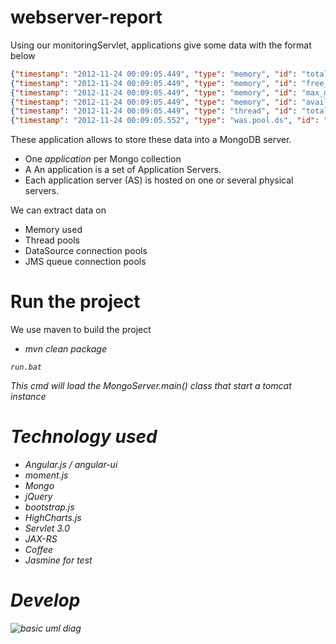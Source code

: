 webserver-report
================

Using our monitoringServlet, applications give some data with the format below

```json
{"timestamp": "2012-11-24 00:09:05.449", "type": "memory", "id": "total_memory", "status": "OK", "sizemb": "1024", "message": null}
{"timestamp": "2012-11-24 00:09:05.449", "type": "memory", "id": "free_memory", "status": "OK", "sizemb": "739", "message": null}
{"timestamp": "2012-11-24 00:09:05.449", "type": "memory", "id": "max_memory", "status": "OK", "sizemb": "2048", "message": null}
{"timestamp": "2012-11-24 00:09:05.449", "type": "memory", "id": "available_memory", "status": "OK", "sizemb": "1763", "message": null}
{"timestamp": "2012-11-24 00:09:05.449", "type": "thread", "id": "total_threads", "status": "OK", "count": "121", "message": null}
{"timestamp": "2012-11-24 00:09:05.552", "type": "was.pool.ds", "id": "DS_STU_CFM", "status": "OK", "jndi": "cfm", "used": "0", "available": "50", "min": "1", "max": "50", "message": null}
```

These application allows to store these data into a MongoDB server.
* One <em>application</em> per Mongo collection
* A An application is a set of Application Servers.
* Each application server (AS) is hosted on one or several physical servers.

We can extract data on
* Memory used
* Thread pools
* DataSource connection pools
* JMS queue connection pools


Run the project
===============
We use maven to build the project
* <em>mvn clean package<em>
```
run.bat
```
This cmd will load the MongoServer.main() class that start a tomcat instance


Technology used
===============
* Angular.js  / angular-ui
* moment.js
* Mongo
* jQuery
* bootstrap.js
* HighCharts.js
* Servlet 3.0
* JAX-RS
* Coffee
* Jasmine for test

Develop
=======
![basic uml diag](https://raw.github.com/mlecoutre/webserver-report/master/doc/img/webserver-report.png "Basic UML representation")



